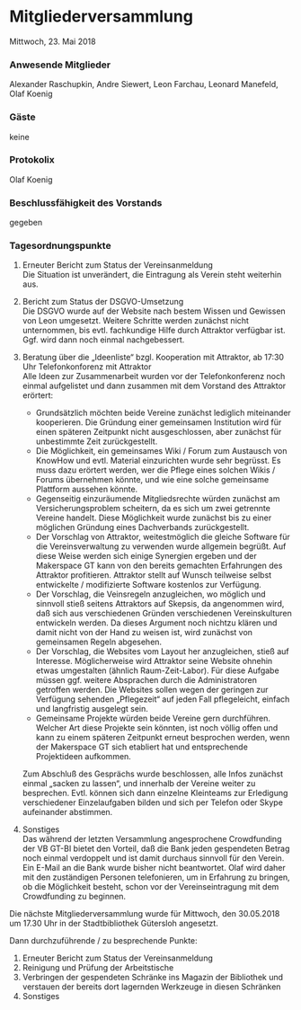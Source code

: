 # **Mitgliederversammlung**
Mittwoch, 23. Mai 2018

### Anwesende Mitglieder
Alexander Raschupkin, Andre Siewert, Leon Farchau, Leonard Manefeld, Olaf Koenig

### Gäste
keine

### Protokolix
Olaf Koenig

### Beschlussfähigkeit des Vorstands
gegeben

### Tagesordnungspunkte
1. Erneuter Bericht zum Status der Vereinsanmeldung  
    Die Situation ist unverändert, die Eintragung als Verein steht weiterhin aus.

1. Bericht zum Status der DSGVO-Umsetzung  
    Die DSGVO wurde auf der Website nach bestem Wissen und Gewissen von Leon umgesetzt. Weitere Schritte werden zunächst nicht unternommen, bis evtl. fachkundige Hilfe durch Attraktor verfügbar ist. Ggf. wird dann noch einmal nachgebessert.
1. Beratung über die „Ideenliste“ bzgl. Kooperation mit Attraktor,
ab 17:30 Uhr Telefonkonforenz mit Attraktor  
    Alle Ideen zur Zusammenarbeit wurden vor der Telefonkonferenz noch einmal aufgelistet und dann zusammen mit dem Vorstand des Attraktor erörtert:
    - Grundsätzlich möchten beide Vereine zunächst lediglich miteinander kooperieren. Die Gründung einer gemeinsamen Institution wird für einen späteren Zeitpunkt nicht ausgeschlossen, aber zunächst für unbestimmte Zeit zurückgestellt.
    - Die Möglichkeit, ein gemeinsames Wiki / Forum zum Austausch von KnowHow und evtl. Material einzurichten wurde sehr begrüsst. Es muss dazu erörtert werden, wer die Pflege eines solchen Wikis / Forums übernehmen könnte, und wie eine solche gemeinsame Plattform aussehen könnte.
    - Gegenseitig einzuräumende Mitgliedsrechte würden zunächst am Versicherungsproblem scheitern, da es sich um zwei getrennte Vereine handelt. Diese Möglichkeit wurde zunächst bis zu einer möglichen Gründung eines Dachverbands zurückgestellt.
    - Der Vorschlag von Attraktor, weitestmöglich die gleiche Software für die Vereinsverwaltung zu verwenden wurde allgemein begrüßt. Auf diese Weise werden sich einige Synergien ergeben und der Makerspace GT kann von den bereits gemachten Erfahrungen des Attraktor profitieren. Attraktor stellt auf Wunsch teilweise selbst entwickelte / modifizierte Software kostenlos zur Verfügung.
    - Der Vorschlag, die Veinsregeln anzugleichen, wo möglich und sinnvoll stieß seitens Attraktors auf Skepsis, da angenommen wird, daß sich aus verschiedenen Gründen verschiedenen Vereinskulturen entwickeln werden. Da dieses Argument noch nichtzu klären und damit nicht von der Hand zu weisen ist, wird zunächst von gemeinsamen Regeln abgesehen.
    - Der Vorschlag, die Websites vom Layout her anzugleichen, stieß auf Interesse. Möglicherweise wird Attraktor seine Website ohnehin etwas umgestalten (ähnlich Raum-Zeit-Labor). Für diese Aufgabe müssen ggf. weitere Absprachen durch die Administratoren getroffen werden. Die Websites sollen wegen der geringen zur Verfügung sehenden „Pflegezeit“ auf jeden Fall pflegeleicht, einfach und langfristig ausgelegt sein. 
    - Gemeinsame Projekte würden beide Vereine gern durchführen. Welcher Art diese Projekte sein könnten, ist noch völlig offen und kann zu einem späteren Zeitpunkt erneut besprochen werden, wenn der Makerspace GT sich etabliert hat und entsprechende Projektideen aufkommen.

    Zum Abschluß des Gesprächs wurde beschlossen, alle Infos zunächst einmal „sacken zu lassen“, und innerhalb der Vereine weiter zu besprechen. Evtl. können sich dann einzelne Kleinteams zur Erledigung verschiedener Einzelaufgaben bilden und sich per Telefon oder Skype aufeinander abstimmen.
1. Sonstiges  
    Das während der letzten Versammlung angesprochene Crowdfunding der VB GT-BI bietet den Vorteil, daß die Bank jeden gespendeten Betrag noch einmal verdoppelt und ist damit durchaus sinnvoll für den Verein. Ein E-Mail an die Bank wurde bisher nicht beantwortet. Olaf wird daher mit den zuständigen Personen telefonieren, um in Erfahrung zu bringen, ob die Möglichkeit besteht, schon vor der Vereinseintragung mit dem Crowdfunding zu beginnen. 
    
Die nächste Mitgliederversammlung wurde für Mittwoch, den 30.05.2018 um 17.30 Uhr in der Stadtbibliothek Gütersloh angesetzt.

Dann durchzuführende / zu besprechende Punkte:
1. Erneuter Bericht zum Status der Vereinsanmeldung
1. Reinigung und Prüfung der Arbeitstische
1. Verbringen der gespendeten Schränke ins Magazin der Bibliothek und verstauen der bereits dort lagernden Werkzeuge in diesen Schränken
1. Sonstiges